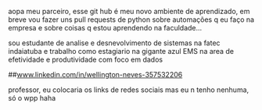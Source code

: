 aopa meu parceiro, esse git hub é meu novo ambiente de aprendizado, em breve vou fazer uns pull requests de python sobre automações q eu faço na empresa e sobre coisas q estou aprendendo na faculdade... 

sou estudante de analise e desnevolvimento de sistemas na fatec indaiatuba e trabalho como estagiario na gigante azul EMS na area de efetividade e produtividade com foco em dados

##www.linkedin.com/in/wellington-neves-357532206


professor, eu colocaria os links de redes sociais mas eu n tenho nenhuma, só o wpp haha
<!--
**WellNeves/WellNeves** is a ✨ _special_ ✨ repository because its `README.md` (this file) appears on your GitHub profile.

Here are some ideas to get you started:

- 🔭 I’m currently working on ...
- 🌱 I’m currently learning ...
- 👯 I’m looking to collaborate on ...
- 🤔 I’m looking for help with ...
- 💬 Ask me about ...
- 📫 How to reach me: ...
- 😄 Pronouns: ...
- ⚡ Fun fact: ...
-->
